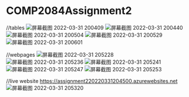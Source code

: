 # COMP2084Assignment2
//tables
![屏幕截图 2022-03-31 200409](https://user-images.githubusercontent.com/56980681/161173783-79320a65-d859-4ceb-9fe7-97c03512ffd8.png)
![屏幕截图 2022-03-31 200440](https://user-images.githubusercontent.com/56980681/161173792-74f8474d-0b74-4613-8822-9ff8c87ed5b4.png)
![屏幕截图 2022-03-31 200504](https://user-images.githubusercontent.com/56980681/161173798-56e6407a-14aa-4c6d-8b1f-5d6e9c165480.png)
![屏幕截图 2022-03-31 200529](https://user-images.githubusercontent.com/56980681/161173800-258e5bb0-fe47-437a-b624-303cca8e6eba.png)
![屏幕截图 2022-03-31 200601](https://user-images.githubusercontent.com/56980681/161173805-fd5d0991-8f54-4c1a-ade8-6f3e9ad1c74c.png)

//webpages
![屏幕截图 2022-03-31 205228](https://user-images.githubusercontent.com/56980681/161173834-8a20fc43-5717-46b7-8f00-c85e418faf4d.png)
![屏幕截图 2022-03-31 205236](https://user-images.githubusercontent.com/56980681/161173845-1c0ea1ac-a333-4e39-86ba-59274a9c33b8.png)
![屏幕截图 2022-03-31 205241](https://user-images.githubusercontent.com/56980681/161173859-7d771465-803e-458f-ac2a-b88c2fc1ba81.png)
![屏幕截图 2022-03-31 205247](https://user-images.githubusercontent.com/56980681/161173861-90bae0b5-0922-4dfc-860d-2f43410d2acc.png)
![屏幕截图 2022-03-31 205253](https://user-images.githubusercontent.com/56980681/161173869-9b5a0a07-991b-4324-93c4-fe3df008d140.png)

//live website
https://assignment220220331204500.azurewebsites.net
![屏幕截图 2022-03-31 205320](https://user-images.githubusercontent.com/56980681/161173888-eb0251d3-0b3d-49af-afa6-4472aa950178.png)
